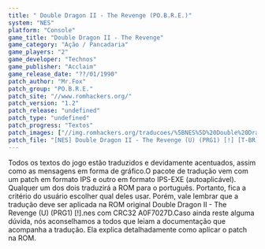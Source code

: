 ```yaml
---
title: " Double Dragon II - The Revenge (PO.B.R.E.)"
system: "NES"
platform: "Console"
game_title: "Double Dragon II - The Revenge"
game_category: "Ação / Pancadaria"
game_players: "2"
game_developer: "Technos"
game_publisher: "Acclaim"
game_release_date: "??/01/1990"
patch_author: "Mr.Fox"
patch_group: "PO.B.R.E."
patch_site: "//www.romhackers.org/"
patch_version: "1.2"
patch_release: "undefined"
patch_type: "undefined"
patch_progress: "Textos"
patch_images: ["//img.romhackers.org/traducoes/%5BNES%5D%20Double%20Dragon%202%20-%20POBRE%20-%201.png","//img.romhackers.org/traducoes/%5BNES%5D%20Double%20Dragon%202%20-%20POBRE%20-%202.png","//img.romhackers.org/traducoes/%5BNES%5D%20Double%20Dragon%202%20-%20POBRE%20-%203.png"]
patch_file: "[NES] Double Dragon II - The Revenge (U) (PRG1) [!] [T-BR] [T-Mr.Fox G-POBRE] [V-1.2 P-100% A-2020].7z"
---
```

Todos os textos do jogo estão traduzidos e devidamente acentuados, assim como as mensagens em forma de gráfico.O pacote de tradução vem com um patch em formato IPS e outro em formato IPS-EXE (autoaplicável). Qualquer um dos dois traduzirá a ROM para o português. Portanto, fica a critério do usuário escolher qual deles usar. Porém, vale lembrar que a tradução deve ser aplicada na ROM original Double Dragon II - The Revenge (U) (PRG1) [!].nes com CRC32 A0F7027D.Caso ainda reste alguma dúvida, nós aconselhamos a todos que leiam a documentação que acompanha a tradução. Ela explica detalhadamente como aplicar o patch na ROM.
